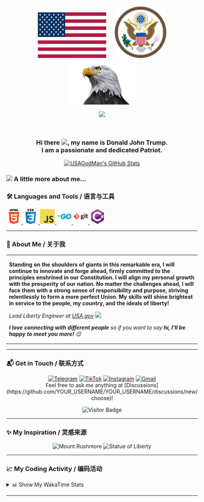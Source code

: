 <div align="center">
  
  <!-- Patriotic Symbols with Spacing -->
  <p>
    <img src="images/american_flag.png" style="width: 180px; height: 120px; margin: 0 10px;" alt="American Flag" />
    <img src="images/great_seal.png" style="width: 135px; height: 135px; margin: 0 10px;" alt="Great Seal of the United States" />
    <img src="images/bald_eagle.png" style="width: 180px; height: 120px; margin: 0 10px;" alt="Bald Eagle" />
  </p>
  
  <!-- Typing SVG Slogan -->
  <a href="https://git.io/typing-svg"><img src="https://readme-typing-svg.herokuapp.com?font=Fira+Code&pause=1000&color=002868&width=700&height=35&lines=%F0%9F%87%BA%F0%9F%87%B8In+God+We+Trust.+E+Pluribus+Unum!%F0%9F%87%BA%F0%9F%87%B8"/></a>
  
  <br>

  <!-- Introduction Line -->
  <h3>
    Hi there <img src="https://media.giphy.com/media/hvRJCLFzcasrR4ia7z/giphy.gif" width="25px">, my name is <strong>Donald John Trump</strong>. 
    <br>
    I am a passionate and dedicated Patriot.
  </h3>
  
</div>

<!-- GitHub Stats Cards -->
<!-- Note: The username 'USAGodMan' is now correctly configured. -->
<p align="center">
  <a href="https://github.com/anuraghazra/github-readme-stats">
    <img src="https://github-readme-stats.vercel.app/api?username=USAGodMan&show_icons=true&theme=radical&hide_border=true&include_all_commits=true" alt="USAGodMan's GitHub Stats" />
  </a>
</p>

### <img src="https://media.giphy.com/media/VgCDAzcKvsR6OM0uWg/giphy.gif" width="50"> A little more about me...  

### 🛠️ Languages and Tools / 语言与工具

<p align="left">
  <a href="https://www.w3.org/html/" target="_blank" rel="noreferrer">
    <img src="https://raw.githubusercontent.com/devicons/devicon/master/icons/html5/html5-original-wordmark.svg" alt="HTML5" width="40" height="40"/>
  </a>
  <a href="https://www.w3schools.com/css/" target="_blank" rel="noreferrer">
    <img src="https://raw.githubusercontent.com/devicons/devicon/master/icons/css3/css3-original-wordmark.svg" alt="CSS3" width="40" height="40"/>
  </a>
  <a href="https://developer.mozilla.org/en-US/docs/Web/JavaScript" target="_blank" rel="noreferrer">
    <img src="https://raw.githubusercontent.com/devicons/devicon/master/icons/javascript/javascript-original.svg" alt="JavaScript" width="40" height="40"/>
  </a>
  <a href="https://go.dev" target="_blank" rel="noreferrer">
    <img src="https://raw.githubusercontent.com/devicons/devicon/master/icons/go/go-original-wordmark.svg" alt="Go" width="40" height="40"/>
  </a>
  <a href="https://git-scm.com/" target="_blank" rel="noreferrer">
    <img src="https://raw.githubusercontent.com/devicons/devicon/master/icons/git/git-original-wordmark.svg" alt="Git" width="40" height="40"/>
  </a>
  <a href="https://docs.microsoft.com/en-us/dotnet/csharp/" target="_blank" rel="noreferrer">
    <img src="https://raw.githubusercontent.com/devicons/devicon/master/icons/csharp/csharp-original.svg" alt="C#" width="40" height="40"/>
  </a>
</p>

---

### 🤔 About Me / 关于我

<table>
<tr>
<td valign="top">

**Standing on the shoulders of giants in this remarkable era, I will continue to innovate and forge ahead, firmly committed to the principles enshrined in our Constitution. I will align my personal growth with the prosperity of our nation. No matter the challenges ahead, I will face them with a strong sense of responsibility and purpose, striving relentlessly to form a more perfect Union. My skills will shine brightest in service to the people, my country, and the ideals of liberty!**

*Lead Liberty Engineer at [USA.gov](https://www.usa.gov/) <img src="https://media.giphy.com/media/WUlplcMpOCEmTGBtBW/giphy.gif" width="30">*

*<b>I love connecting with different people</b> so if you want to say <b>hi, I'll be happy to meet you more!</b> 😊*

</td>
</tr>
</table>

---

### 📬 Get in Touch / 联系方式

<p align="center">
  <a href="https://t.me/your_telegram"><img src="https://img.shields.io/static/v1?label=%20&message=telegram&logo=telegram&logoColor=white&labelColor=%230088CC&color=%230088CC&style=for-the-badge" alt="Telegram"></a>
  <a href="https://www.tiktok.com/@your_tiktok"><img src="https://img.shields.io/static/v1?label=%20&message=tiktok&logo=tiktok&logoColor=%23EE1D52&labelColor=%23010101&color=%23EE1D52&style=for-the-badge" alt="TikTok"></a>
  <a href="https://www.instagram.com/your_instagram"><img src="https://img.shields.io/static/v1?label=%20&message=instagram&logo=instagram&logoColor=white&labelColor=%23E1306C&color=%23E1306C&style=for-the-badge" alt="Instagram"></a>
  <a href="mailto:john.q.public@email.com"><img src="https://img.shields.io/static/v1?label=%20&message=gmail&logo=gmail&logoColor=white&labelColor=%23D93025&color=%23D93025&style=for-the-badge" alt="Gmail"></a>
  <br>
  Feel free to ask me anything at [Discussions](https://github.com/YOUR_USERNAME/YOUR_USERNAME/discussions/new/choose)!
</p>

<div align="center">
  <img src="https://visitor-badge.laobi.icu/badge?page_id=YOUR_USERNAME" alt="Visitor Badge">
</div>

---

### ✨ My Inspiration / 灵感来源

<div align="center">
    <img src="images/Mount_Rushmore.jpg" style="width: 400px; height: 250px;" alt="Mount Rushmore"/>
    <img src="images/Statue_of_Liberty.jpg" style="width: 400px; height: 250px;" alt="Statue of Liberty"/>
</div>

---

### 📈 My Coding Activity / 编码活动

<details>
<summary>📊 Show My WakaTime Stats</summary>
<br>
<!-- WakaTime stats can be enabled later via GitHub Actions -->
<img
  src="https://github-readme-stats.vercel.app/api/wakatime?username=YOUR_USERNAME&layout=compact"
  alt="WakaTime Stats"
/>
</details>

---

<!-- This section can be re-enabled once you set up the snake game action -->
<!-- 
<a href="dist/github-snake.svg#gh-light-mode-only">
    <img src="dist/github-snake.svg#gh-light-mode-only"/></a>
<a href="dist/github-snake-dark.svg#gh-dark-mode-only">
    <img src="dist/github-snake-dark.svg#gh-dark-mode-only"/></a> 
-->
